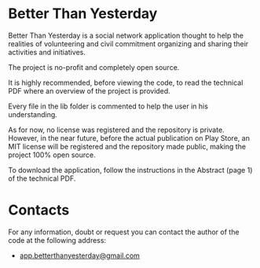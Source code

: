# Better Than Yesterday

Better Than Yesterday is a social network application thought
to help the realities of volunteering and civil commitment
organizing and sharing their activities and initiatives. 

The project is no-profit and completely open source. 

It is highly recommended, before viewing the code, to read the technical PDF where an overview of the project is provided.

Every file in the lib folder is commented to help the user in his understanding.

As for now, no license was registered and the repository is private. 
However, in the near future, before the actual publication on Play Store,
an MIT license will be registered and the repository made public, making the project 100% open source.

To download the application, follow the instructions in the Abstract (page 1) of the technical PDF.

# Contacts
For any information, doubt or request you can contact the author of the code at the following address:
- app.betterthanyesterday@gmail.com



